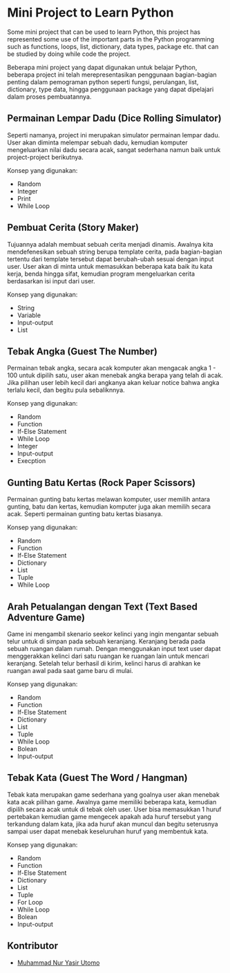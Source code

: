 # Mini Project to Learn Python

Some mini project that can be used to learn Python, this project has represented some use of the important parts in the Python programming such as functions, loops, list, dictionary, data types, package etc. that can be studied by doing while code the project.

Beberapa mini project yang dapat digunakan untuk belajar Python, beberapa project ini telah merepresentasikan penggunaan bagian-bagian penting dalam pemograman python seperti fungsi, perulangan, list, dictionary, type data, hingga penggunaan package yang dapat dipelajari dalam proses pembuatannya.

## Permainan Lempar Dadu (Dice Rolling Simulator)

Seperti namanya, project ini merupakan simulator permainan lempar dadu. User akan diminta melempar sebuah dadu, kemudian komputer mengeluarkan nilai dadu secara acak, sangat sederhana namun baik untuk project-project berikutnya. 

Konsep yang digunakan:
* Random
* Integer
* Print
* While Loop

## Pembuat Cerita (Story Maker)

Tujuannya adalah membuat sebuah cerita menjadi dinamis. Awalnya kita mendefenesikan sebuah string berupa template cerita, pada bagian-bagian tertentu dari template tersebut dapat berubah-ubah sesuai dengan input user. User akan di minta untuk memasukkan beberapa kata baik itu kata kerja, benda hingga sifat, kemudian program mengeluarkan cerita berdasarkan isi input dari user.

Konsep yang digunakan:
* String
* Variable
* Input-output
* List

## Tebak Angka (Guest The Number)

Permainan tebak angka, secara acak komputer akan mengacak angka 1 - 100 untuk dipilih satu, user akan menebak angka berapa yang telah di acak. Jika pilihan user lebih kecil dari angkanya akan keluar notice bahwa angka terlalu kecil, dan begitu pula sebaliknnya.

Konsep yang digunakan:
* Random
* Function
* If-Else Statement
* While Loop
* Integer
* Input-output
* Execption

## Gunting Batu Kertas (Rock Paper Scissors)

Permainan gunting batu kertas melawan komputer, user memilih antara gunting, batu dan kertas, kemudian komputer juga akan memilih secara acak. Seperti permainan gunting batu kertas biasanya.

Konsep yang digunakan:
* Random
* Function
* If-Else Statement
* Dictionary
* List
* Tuple
* While Loop

## Arah Petualangan dengan Text (Text Based Adventure Game)

Game ini mengambil skenario seekor kelinci yang ingin mengantar sebuah telur untuk di simpan pada sebuah keranjang. Keranjang berada pada sebuah ruangan dalam rumah. Dengan menggunakan input text user dapat menggerakkan kelinci dari satu ruangan ke ruangan lain untuk mencari keranjang. Setelah telur berhasil di kirim, kelinci harus di arahkan ke ruangan awal pada saat game baru di mulai.

Konsep yang digunakan:
* Random
* Function
* If-Else Statement
* Dictionary
* List
* Tuple
* While Loop
* Bolean
* Input-output

## Tebak Kata (Guest The Word / Hangman)

Tebak kata merupakan game sederhana yang goalnya user akan menebak kata acak pilihan game. Awalnya game memiliki beberapa kata, kemudian dipilih secara acak untuk di tebak oleh user. User bisa memasukkan 1 huruf pertebakan kemudian game mengecek apakah ada huruf tersebut yang terkandung dalam kata, jika ada huruf akan muncul dan begitu seterusnya sampai user dapat menebak keseluruhan huruf yang membentuk kata.

Konsep yang digunakan:
* Random
* Function
* If-Else Statement
* Dictionary
* List
* Tuple
* For Loop
* While Loop
* Bolean
* Input-output

## Kontributor

* [Muhammad Nur Yasir Utomo](https://www.facebook.com/yasirutomo)